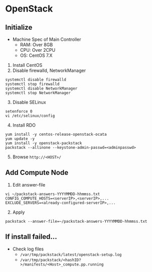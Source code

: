 # OpenStack
## Initialize
* Machine Spec of Main Controller
  * RAM: Over 8GB
  * CPU: Over 2CPU
  * OS: CentOS 7.X

1. Install CentOS
2. Disable firewalld, NetworkManager
```
systemctl disable firewalld
systemctl stop firewalld
systemctl disable NetworkManager
systemctl stop NetworkManager
```
3. Disable SELinux
```
setenforce 0
vi /etc/selinux/config
```
4. Install RDO
```
yum install -y centos-release-openstack-ocata
yum update -y
yum install -y openstack-packstack
packstack --allinone --keystone-admin-passwd=<adminpasswd>
```
5. Browse ```http://<HOST>/```

## Add Compute Node
1. Edit answer-file
```
vi ~/packstack-answers-YYYYMMDD-hhmmss.txt
CONFIG_COMPUTE_HOSTS=<serverIP>,<serverIP>,...
EXCLUDE_SERVERS=<already-configured-serverIP>,...
```
2. Apply
```
packstack --answer-file=~/packstack-answers-YYYYMMDD-hhmmss.txt
```

## If install failed...
* Check log files
  * `/var/tmp/packstack/latest/openstack-setup.log`
  * `/var/tmp/packstack/<hashID?>/manifests/<Host>_compute.pp.running`
